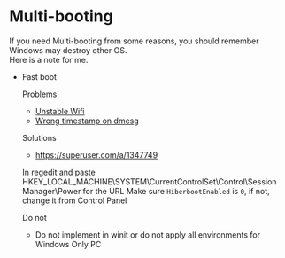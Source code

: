 # Multi-booting

If you need Multi-booting from some reasons, you should remember Windows may destroy other OS.\
Here is a note for me.

- Fast boot

  Problems

  - [Unstable Wifi](GH-663)
  - [Wrong timestamp on dmesg](GH-664)

  Solutions

  - https://superuser.com/a/1347749

  In regedit and paste HKEY_LOCAL_MACHINE\SYSTEM\CurrentControlSet\Control\Session Manager\Power for the URL
  Make sure `HiberbootEnabled` is `0`, if not, change it from Control Panel

  Do not
  - Do not implement in winit or do not apply all environments for Windows Only PC
